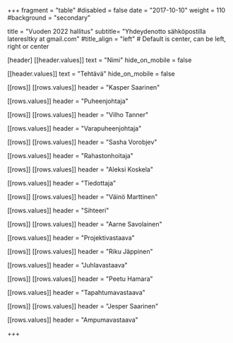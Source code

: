 +++
fragment = "table"
#disabled = false
date = "2017-10-10"
weight = 110
#background = "secondary"

title = "Vuoden 2022 hallitus"
subtitle= "Yhdeydenotto sähköpostilla lateresltky at gmail.com"
#title_align = "left" # Default is center, can be left, right or center

[header]
[[header.values]]
text = "Nimi"
hide_on_mobile = false

[[header.values]]
text = "Tehtävä"
hide_on_mobile = false

[[rows]]
[[rows.values]]
header = "Kasper Saarinen"

[[rows.values]]
header = "Puheenjohtaja"

[[rows]]
[[rows.values]]
header = "Vilho Tanner"

[[rows.values]]
header = "Varapuheenjohtaja"

[[rows]]
[[rows.values]]
header = "Sasha Vorobjev"

[[rows.values]]
header = "Rahastonhoitaja"

[[rows]]
[[rows.values]]
header = "Aleksi Koskela"

[[rows.values]]
header = "Tiedottaja"

[[rows]]
[[rows.values]]
header = "Väinö Marttinen"

[[rows.values]]
header = "Sihteeri"

[[rows]]
[[rows.values]]
header = "Aarne Savolainen"

[[rows.values]]
header = "Projektivastaava"

[[rows]]
[[rows.values]]
header = "Riku Jäppinen"

[[rows.values]]
header = "Juhlavastaava"

[[rows]]
[[rows.values]]
header = "Peetu Hamara"

[[rows.values]]
header = "Tapahtumavastaava"

[[rows]]
[[rows.values]]
header = "Jesper Saarinen"

[[rows.values]]
header = "Ampumavastaava"

+++
